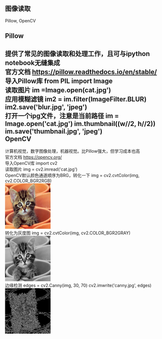 图像读取
-------
Pillow, OpenCV    

Pillow
-------
提供了常见的图像读取和处理工作，且可与ipython notebook无缝集成  
官方文档    https://pillow.readthedocs.io/en/stable/  
导入Pillow库                         from PIL import Image   
读取图片                             im =Image.open(cat.jpg')  
应用模糊滤镜                          im2 = im.filter(ImageFilter.BLUR) im2.save('blur.jpg', 'jpeg')  
打开一个ipg文件，注意是当前路径        im = Image.open('cat.jpg') im.thumbnail((w//2, h//2)) im.save('thumbnail.jpg', 'jpeg')    
OpenCV
-------
计算机视觉，数字图像处理，机器视觉。比Pillow强大，但学习成本也高  
官方文档    https://opencv.org/   
导入OpenCV库                          import cv2     
读取图片                              img = cv2.imread('cat.jpg')    
OpenCV默认颜色通道顺序为BRG，转化一下   img = cv2.cvtColor(img, cv2.COLOR_BGR2RGB)  
<img width="150" height="150" src="https://github.com/zhaying0617/Datawhale-CV/blob/master/img-storage/图片1.png">    
转化为灰度图                           img = cv2.cvtColor(img, cv2.COLOR_BGR2GRAY)  
<img width="150" height="150" src="https://github.com/zhaying0617/Datawhale-CV/blob/master/img-storage/图片2.png">  
边缘检测                               edges = cv2.Canny(img, 30, 70) cv2.imwrite('canny.jpg', edges)  
<img width="150" height="150" src="https://github.com/zhaying0617/Datawhale-CV/blob/master/img-storage/图片3.png">  
